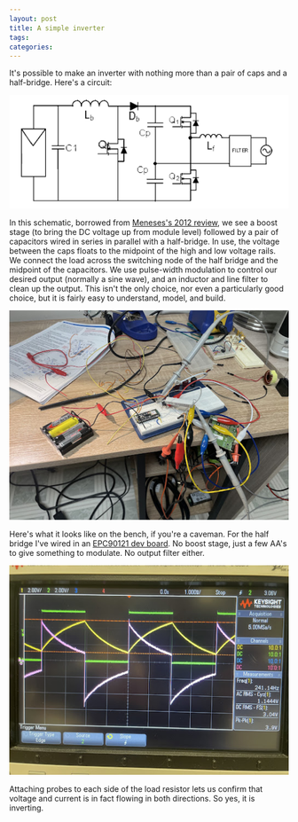 ```yaml
---
layout: post
title: A simple inverter
tags: 
categories: 
---
```


It's possible to make an inverter with nothing more than a pair of caps and a half-bridge. Here's a circuit:

![boost plus half bridge circuit](/assets/boost_hb.png)

In this schematic, borrowed from [Meneses's 2012 review](http://oa.upm.es/29568/1/Review%20and%20comparison.pdf), we see a boost stage (to bring the DC voltage up from module level) followed by a pair of capacitors wired in series in parallel with a half-bridge. In use, the voltage between the caps floats to the midpoint of the high and low voltage rails. We connect the load across the switching node of the half bridge and the midpoint of the capacitors. We use pulse-width modulation to control our desired output (normally a sine wave), and an inductor and line filter to clean up the output. This isn't the only choice, nor even a particularly good choice, but it is fairly easy to understand, model, and build. 

![messy bench](/assets/hb-bench.jpg)

Here's what it looks like on the bench, if you're a caveman. For the half bridge I've wired in an [EPC90121 dev board](https://epc-co.com/epc/products/demo-boards/epc90121). No boost stage, just a few AA's to give something to modulate. No output filter either.

![scope trace](/assets/scope-nrf-20230807.jpg)

Attaching probes to each side of the load resistor lets us confirm that voltage and current is in fact flowing in both directions. So yes, it is inverting.




